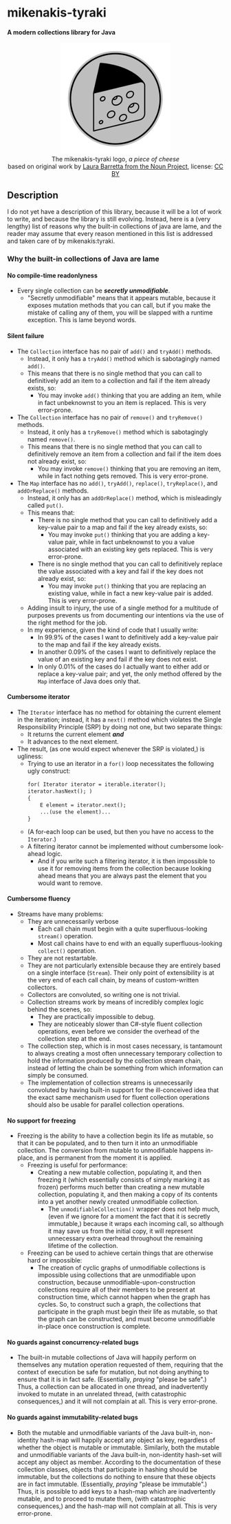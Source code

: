# mikenakis-tyraki

#### A modern collections library for Java

<p align="center">
<img title="mikenakis-tyraki logo" src="mikenakis-tyraki.svg" width="256"/><br/>
The mikenakis-tyraki logo, <i>a piece of cheese</i><br/>
based on original work by <a href="https://thenounproject.com/term/cheese/402993/">Laura Barretta from the Noun Project</a>, license: <a href="https://creativecommons.org/licenses/by/3.0/us/">CC BY</a><br/>
</p>

## Description

I do not yet have a description of this library, because it will be a lot of work to write, and because the library is still evolving. Instead, here is a (very lengthy) list of reasons why the built-in collections of java are lame, and the reader may assume that every reason mentioned in this list is addressed and taken care of by mikenakis:tyraki.  

### Why the built-in collections of Java are lame

#### No compile-time readonlyness

  - Every single collection can be **_secretly unmodifiable_**.
    - "Secretly unmodifiable" means that it appears mutable, because it exposes mutation methods that you can call, but if you make the mistake of calling any of them, you will be slapped with a runtime exception. This is lame beyond words.
	
#### Silent failure

  - The `Collection` interface has no pair of `add()` and `tryAdd()` methods.
    - Instead, it only has a `tryAdd()` method which is sabotagingly named `add()`.
    - This means that there is no single method that you can call to definitively add an item to a collection and fail if the item already exists, so: 
      - You may invoke `add()` thinking that you are adding an item, while in fact unbeknownst to you an item is replaced. This is very error-prone.   
  - The `Collection` interface has no pair of `remove()` and `tryRemove()` methods.
    - Instead, it only has a `tryRemove()` method which is sabotagingly named `remove()`. 
    - This means that there is no single method that you can call to definitively remove an item from a collection and fail if the item does not already exist, so: 
      - You may invoke `remove()` thinking that you are removing an item, while in fact nothing gets removed. This is very error-prone.    
  - The `Map` interface has no `add()`, `tryAdd()`, `replace()`, `tryReplace()`, and `addOrReplace()` methods.
    - Instead, it only has an `addOrReplace()` method, which is misleadingly called `put()`. 
    - This means that:
      - There is no single method that you can call to definitively add a key-value pair to a map and fail if the key already exists, so:
        - You may invoke `put()` thinking that you are adding a key-value pair, while in fact unbeknownst to you a value associated with an existing key gets replaced. This is very error-prone.
      - There is no single method that you can call to definitively replace the value associated with a key and fail if the key does not already exist, so:
        - You may invoke `put()` thinking that you are replacing an existing value, while in fact a new key-value pair is added. This is very error-prone.
    - Adding insult to injury, the use of a single method for a multitude of purposes prevents us from documenting our intentions via the use of the right method for the job.
    - In my experience, given the kind of code that I usually write:
      - In 99.9% of the cases I want to definitively add a key-value pair to the map and fail if the key already exists.
      - In another 0.09% of the cases I want to definitively replace the value of an existing key and fail if the key does not exist.
      - In only 0.01% of the cases do I actually want to either add or replace a key-value pair; and yet, the only method offered by the `Map` interface of Java does only that.
	                 
#### Cumbersome iterator

  - The `Iterator` interface has no method for obtaining the current element in the iteration; instead, it has a `next()` method which violates the Single Responsibility Principle (SRP) by doing not one, but two separate things:
      - It returns the current element ***and*** 
      - It advances to the next element.
  - The result, (as one would expect whenever the SRP is violated,) is ugliness: 
    - Trying to use an iterator in a `for()` loop necessitates the following ugly construct:
      ```
      for( Iterator iterator = iterable.iterator(); iterator.hasNext(); )
      { 
          E element = iterator.next();
          ...(use the element)...
      }    
      ```
    - (A for-each loop can be used, but then you have no access to the `Iterator`.)
    - A filtering iterator cannot be implemented without cumbersome look-ahead logic.
      - And if you write such a filtering iterator, it is then impossible to use it for removing items from the collection because looking ahead means that you are always past the element that you would want to remove.
   
#### Cumbersome fluency

  - Streams have many problems:
    - They are unnecessarily verbose
      - Each call chain must begin with a quite superfluous-looking `stream()` operation.
      - Most call chains have to end with an equally superfluous-looking `collect()` operation.
    - They are not restartable. 
    - They are not particularly extensible because they are entirely based on a single interface (`Stream`). Their only point of extensibility is at the very end of each call chain, by means of custom-written collectors.
    - Collectors are convoluted, so writing one is not trivial.
    - Collection streams work by means of incredibly complex logic behind the scenes, so:
      - They are practically impossible to debug.
      - They are noticeably slower than C#-style fluent collection operations, even before we consider the overhead of the collection step at the end.
    - The collection step, which is in most cases necessary, is tantamount to always creating a most often unnecessary temporary collection to hold the information produced by the collection stream chain, instead of letting the chain be something from which information can simply be consumed.
    - The implementation of collection streams is unnecessarily convoluted by having built-in support for the ill-conceived idea that the exact same mechanism used for fluent collection operations should also be usable for parallel collection operations.
	                        
#### No support for freezing

  - Freezing is the ability to have a collection begin its life as mutable, so that it can be populated, and to then turn it into an unmodifiable collection. The conversion from mutable to unmodifiable happens in-place, and is permanent from the moment it is applied. 
    - Freezing is useful for performance:
      - Creating a new mutable collection, populating it, and then freezing it (which essentially consists of simply marking it as frozen) performs much better than creating a new mutable collection, populating it, and then making a copy of its contents into a yet another newly created unmodifiable collection. 
        - The `unmodifiableCollection()` wrapper does not help much, (even if we ignore for a moment the fact that it is secretly immutable,) because it wraps each incoming call, so although it may save us from the initial copy, it will represent unnecessary extra overhead throughout the remaining lifetime of the collection.
    - Freezing can be used to achieve certain things that are otherwise hard or impossible:
      - The creation of cyclic graphs of unmodifiable collections is impossible using collections that are unmodifiable upon construction, because unmodifiable-upon-construction collections require all of their members to be present at construction time, which cannot happen when the graph has cycles. So, to construct such a graph, the collections that participate in the graph must begin their life as mutable, so that the graph can be constructed, and must become unmodifiable in-place once construction is complete.

#### No guards against concurrency-related bugs

  - The built-in mutable collections of Java will happily perform on themselves any mutation operation requested of them, requiring that the context of execution be safe for mutation, but not doing anything to ensure that it is in fact safe. (Essentially, _praying_ "please be safe".) Thus, a collection can be allocated in one thread, and inadvertently invoked to mutate in an unrelated thread, (with catastrophic consequences,) and it will not complain at all. This is very error-prone.
                                                
#### No guards against immutability-related bugs

  - Both the mutable and unmodifiable variants of the Java built-in, non-identity hash-map will happily accept any object as key, regardless of whether the object is mutable or immutable. Similarly, both the mutable and unmodifiable variants of the Java built-in, non-identity hash-set will accept any object as member. According to the documentation of these collection classes, objects that participate in hashing should be immutable, but the collections do nothing to ensure that these objects are in fact immutable. (Essentially, _praying_ "please be immutable".) Thus, it is possible to add keys to a hash-map which are inadvertently mutable, and to proceed to mutate them, (with catastrophic consequences,) and the hash-map will not complain at all. This is very error-prone.
